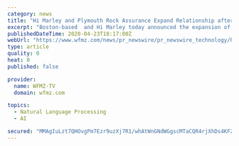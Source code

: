 ```yaml
---
category: news
title: "Hi Marley and Plymouth Rock Assurance Expand Relationship after Successful Intelligent Text Messaging Pilot"
excerpt: "Boston-based  and Hi Marley today announced the expansion of a pilot program using intelligent text messaging to manage auto insurance claims. Plymouth"
publishedDateTime: 2020-04-23T18:17:00Z
webUrl: "https://www.wfmz.com/news/pr_newswire/pr_newswire_technology/hi-marley-and-plymouth-rock-assurance-expand-relationship-after-successful-intelligent-text-messaging-pilot/article_6c1b1b10-2f3f-5907-ba85-5757fd787ecb.html"
type: article
quality: 0
heat: 0
published: false

provider:
  name: WFMZ-TV
  domain: wfmz.com

topics:
  - Natural Language Processing
  - AI

secured: "MMAgIuLzt7QHOvgPm7Ezr9uzXj7R1/whAtWnGNdWGgscMTaCQR4rjXhDs4KFZtu7MKWsKf03qzSUomJCpycFuAG+UOIl0bf6RDkLfyVO9tIW43+4P9IalRYsUePx4VzKXvNfV1nM5YZoVdlePy62GluTUTXLgzTsgAgbPs+88ZYoF/BY/PADjBjKhHYPZkgP1tlKswRCTKRbFVDbFMIN/uZ7zvh+GFxwX16PzzbrR2GYo773O6zSDoR90FqXwrBRAky1Y9FSG1u4aSDrborFz65yy0wFN1GNTpzIWqwDIj7VOXePUIy9pYO3I1YN5AtJw1oD2kj6sPDLkwHZWrOKq+0xcfKMyR0+w6Ks50UE4oP7r+cDwQcNRTjZCJHByDn5GL8d19HXYekwG4qHG2cYp2VL/pDugLhcc3H2CjUfmwOZWbPeLHQbTvGZj0AlxuNf02dskn/9IVLlKd3SyFM5ahic/KwmabZUaN2RPlmmaE0=;dhpW1ESIpS8pXABwhQuOQQ=="
---
```


